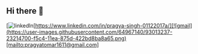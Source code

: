 ## Hi there 👋
[![linkedln](https://user-images.githubusercontent.com/64967140/93013238-2c121880-f5c4-11ea-8577-c41e2b44e86d.png)[https://www.linkedin.com/in/pragya-singh-01122017a/][![gmail](https://user-images.githubusercontent.com/64967140/93013237-23214700-f5c4-11ea-875d-422bd8ba8a65.png)[mailto:pragyatomar1611@gmail.com]
<!--
**pragya376/pragya376** is a ✨ _special_ ✨ repository because its `README.md` (this file) appears on your GitHub profile.

Here are some ideas to get you started:

- 🔭 I’m currently working on ...
- 🌱 I’m currently learning ...
- 👯 I’m looking to collaborate on ...
- 🤔 I’m looking for help with ...
- 💬 Ask me about ...
- 📫 How to reach me: ...
- 😄 Pronouns: ...
- ⚡ Fun fact: ...
-->
